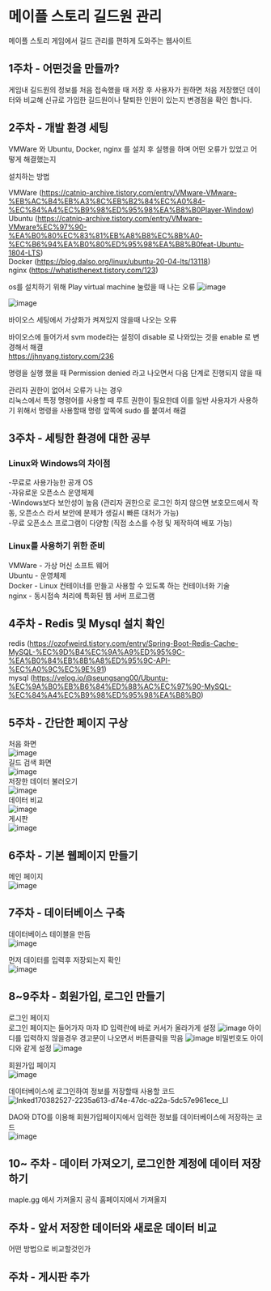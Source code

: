 # 메이플 스토리 길드원 관리

메이플 스토리 게임에서 길드 관리를 편하게 도와주는 웹사이트

           

## 1주차 - 어떤것을 만들까?
게임내 길드원의 정보를 처음 접속했을 때 저장 후 사용자가 원하면 처음 저장했던 데이터와 비교해 신규로 가입한 길드원이나 탈퇴한 인원이 있는지 변경점을 확인 합니다.                   
        
        
## 2주차 - 개발 환경 세팅
VMWare 와 Ubuntu, Docker, nginx 를 설치 후 실행을 하며 어떤 오류가 있었고 어떻게 해결했는지      

설치하는 방법

VMWare (https://catnip-archive.tistory.com/entry/VMware-VMware-%EB%AC%B4%EB%A3%8C%EB%B2%84%EC%A0%84-%EC%84%A4%EC%B9%98%ED%95%98%EA%B8%B0Player-Window)             
Ubuntu (https://catnip-archive.tistory.com/entry/VMware-VMware%EC%97%90-%EA%B0%80%EC%83%81%EB%A8%B8%EC%8B%A0-%EC%B6%94%EA%B0%80%ED%95%98%EA%B8%B0feat-Ubuntu-1804-LTS)                      
Docker (https://blog.dalso.org/linux/ubuntu-20-04-lts/13118)                                        
nginx (https://whatisthenext.tistory.com/123)                                      

os를 설치하기 위해 Play virtual machine 눌렀을 때 나는 오류
![image](https://user-images.githubusercontent.com/101271598/159760086-2dfebcb5-8459-4f54-896f-cb8bb7a5456d.png)
                               
![image](https://user-images.githubusercontent.com/101271598/159753537-ba73220c-8034-48b2-a843-b8123538309d.png)
                                          
바이오스 세팅에서 가상화가 켜져있지 않을때 나오는 오류                        
                                              
바이오스에 들어가서 svm mode라는 설정이 disable 로 나와있는 것을 enable 로 변경해서 해결                   
https://jhnyang.tistory.com/236


명령을 실행 했을 때 Permission denied 라고 나오면서 다음 단계로 진행되지 않을 때             
                                       
관리자 권한이 없어서 오류가 나는 경우                             
리눅스에서 특정 명령어를 사용할 때 루트 권한이 필요한데 이를 일반 사용자가 사용하기 위해서 명령을 사용할때 명령 앞쪽에 sudo 를 붙여서 해결


## 3주차 - 세팅한 환경에 대한 공부
### Linux와 Windows의 차이점
-무료로 사용가능한 공개 OS             
-자유로운 오픈소스 운영체제                               
-Windows보다 보안성이 높음 (관리자 권한으로 로그인 하지 않으면 보호모드에서 작동, 오픈소스 라서 보안에 문제가 생길시 빠른 대처가 가능)                 
-무료 오픈소스 프로그램이 다양함 (직접 소스를 수정 및 제작하여 배포 가능)                     
                         

### Linux를 사용하기 위한 준비 
VMWare  - 가상 머신 소프트 웨어                     
Ubuntu - 운영체제                          
Docker - Linux 컨테이너를 만들고 사용할 수 있도록 하는 컨테이너화 기술                             
nginx - 동시접속 처리에 특화된 웹 서버 프로그램          
    
    
## 4주차 - Redis 및 Mysql 설치 확인 
redis (https://ozofweird.tistory.com/entry/Spring-Boot-Redis-Cache-MySQL-%EC%9D%B4%EC%9A%A9%ED%95%9C-%EA%B0%84%EB%8B%A8%ED%95%9C-API-%EC%A0%9C%EC%9E%91)            
mysql (https://velog.io/@seungsang00/Ubuntu-%EC%9A%B0%EB%B6%84%ED%88%AC%EC%97%90-MySQL-%EC%84%A4%EC%B9%98%ED%95%98%EA%B8%B0)                     
               
               
## 5주차 - 간단한 페이지 구상
처음 화면                   
![image](https://user-images.githubusercontent.com/101271598/163008128-9c1cd91d-4aa1-43fa-927c-d88c79a31382.png)                   
길드 검색 화면                         
![image](https://user-images.githubusercontent.com/101271598/163008173-1e0f8f06-72d6-43fc-b38a-f2cb83053f92.png)                     
저장한 데이터 불러오기                         
![image](https://user-images.githubusercontent.com/101271598/163008332-9fe64fcb-b43a-4ec5-ba74-f38449e68d72.png)                              
데이터 비교                                
![image](https://user-images.githubusercontent.com/101271598/163008396-ccd97acf-5c15-44bb-a184-a1d0fadcf93c.png)                         
게시판                       
![image](https://user-images.githubusercontent.com/101271598/163008448-7edd678b-1837-4a8e-8697-deff98032d25.png)                           


## 6주차 - 기본 웹페이지 만들기
메인 페이지                                             
![image](https://user-images.githubusercontent.com/101271598/170381734-32230c09-16d1-4370-99c8-fa3102218146.png)
                                                       

## 7주차 - 데이터베이스 구축
데이터베이스 테이블을 만듬                                            
![image](https://user-images.githubusercontent.com/101271598/170383293-a2bca7db-5214-401e-90ea-46a3ed4fff81.png)

먼저 데이터를 입력후 저장되는지 확인                                       
![image](https://user-images.githubusercontent.com/101271598/170383314-fe3a5b11-e55c-4c8c-ae13-260f321e6bd2.png)


## 8~9주차 - 회원가입, 로그인 만들기                               
로그인 페이지                                
로그인 페이지는 들어가자 마자 ID 입력란에 바로 커서가 올라가게 설정
![image](https://user-images.githubusercontent.com/101271598/170381778-fc186129-24c4-453b-86c8-d739bc91a891.png)
아이디를 입력하지 않을경우 경고문이 나오면서 버튼클릭을 막음
![image](https://user-images.githubusercontent.com/101271598/170381837-f3e3b617-45b9-4b6c-a60c-f44009e45351.png)
비밀번호도 아이디와 같게 설정
![image](https://user-images.githubusercontent.com/101271598/170381880-815dcebb-1777-47f0-b6e7-b9a49aa1bd5f.png)
                  
                  
회원가입 페이지                                            
![image](https://user-images.githubusercontent.com/101271598/170385389-ae60f0c0-8418-4c24-9426-05bde152bbd5.png)                           
                                                     
                                                     
                                                     
데이터베이스에 로그인하여 정보를 저장할때 사용할 코드                                                               
![Inked170382527-2235a613-d74e-47dc-a22a-5dc57e961ece_LI](https://user-images.githubusercontent.com/101271598/170383949-6d6d2cc0-b835-427a-9683-92ab05924052.jpg)
                             

DAO와 DTO를 이용해 회원가입페이지에서 입력한 정보를 데이터베이스에 저장하는 코드                            
![image](https://user-images.githubusercontent.com/101271598/170384573-ec4def5d-531e-469f-be6d-9b1b6e879438.png)                               





                    
## 10~ 주차 - 데이터 가져오기, 로그인한 계정에 데이터 저장하기
maple.gg 에서 가져올지 공식 홈페이지에서 가져올지
         
         
## 주차 - 앞서 저장한 데이터와 새로운 데이터 비교
어떤 방법으로 비교할것인가
         
         
## 주차 - 게시판 추가

